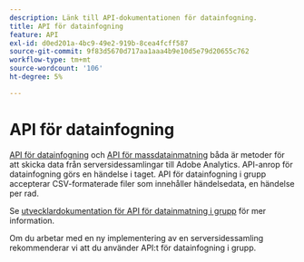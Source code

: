 ```yaml
---
description: Länk till API-dokumentationen för datainfogning.
title: API för datainfogning
feature: API
exl-id: d0ed201a-4bc9-49e2-919b-8cea4fcff587
source-git-commit: 9f83d5670d717aa1aaa4b9e10d5e79d20655c762
workflow-type: tm+mt
source-wordcount: '106'
ht-degree: 5%

---
```


# API för datainfogning

[API för datainfogning](https://github.com/AdobeDocs/analytics-1.4-apis/blob/master/docs/data-insertion-api/index.md) och [API för massdatainmatning](../bulk-data-insertion-api/bulk-data-insert.md) båda är metoder för att skicka data från serversidessamlingar till Adobe Analytics. API-anrop för datainfogning görs en händelse i taget. API för datainfogning i grupp accepterar CSV-formaterade filer som innehåller händelsedata, en händelse per rad.

Se [utvecklardokumentation för API för datainmatning i grupp](https://developer.adobe.com/analytics-apis/docs/2.0/guides/endpoints/bulk-data-insertion/) för mer information.

Om du arbetar med en ny implementering av en serversidessamling rekommenderar vi att du använder API:t för datainfogning i grupp.
